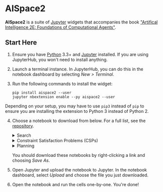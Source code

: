 # AISpace2

**AISpace2** is a suite of [Jupyter](http://jupyter.org) widgets that accompanies the book ["Artifical Intelligence 2E: Foundations of Computational Agents"](http://aipython.org).

## Start Here
1. Ensure you have [Python](http://python.org) 3.3+ and [Jupyter](http://jupyter.org) installed. If you are using JupyterHub, you won't need to install anything.

2. Launch a terminal instance. In JupyterHub, you can do this in the notebook dashboard by selecting _New > Terminal_.

3. Run the following commands to install the widget:

    ```
    pip install aispace2 --user
    jupyter nbextension enable --py aispace2 --user
    ```
Depending on your setup, you may have to use `pip3` instead of `pip` to ensure you are installing the extension to Python 3 instead of Python 2.

4. Choose a notebook to download from below. For a full list, see the [repository](https://github.com/AISpace2/AISpace2/tree/master/notebooks). 

    <details>
    <summary>Search</summary>
    - [A*, Multiple Path Pruning, Branch and Bound](https://rawgit.com/AISpace2/AISpace2/master/notebooks/search/search.ipynb)
    </details>

    <details>
    <summary>Constraint Satisfaction Problems (CSPs)</summary>

    - [Solving CSPs using Search](https://rawgit.com/AISpace2/AISpace2/master/notebooks/csp/solving_csp_with_search.ipynb)
    - [CSPs using Arc Consistency](https://rawgit.com/AISpace2/AISpace2/master/notebooks/csp/csp.ipynb)
    </details>

    <details>
    <summary>Planning</summary>

    - [Forward Planning](https://rawgit.com/AISpace2/AISpace2/master/notebooks/planning/forward_planning.ipynb)
    - [Regression Planning](https://rawgit.com/AISpace2/AISpace2/master/notebooks/planning/regression_planning.ipynb)
    </details>

    You should download these notebooks by right-clicking a link and choosing _Save As_.

5. Open Jupyter and upload the notebook to Jupyter. In the notebook dashboard, select _Upload_ and choose the file you just downloaded.

6. Open the notebook and run the cells one-by-one. You're done!

